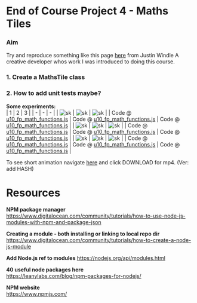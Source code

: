 # End of Course Project 4 - Maths Tiles
### Aim
Try and reproduce something like this page [here](https://soulwire.co.uk/math-for-motion/) from Justin Windle
A creative developer whos work I was introduced to doing this course.

  
### 1. Create a MathsTile class
  
### 2. How to add unit tests maybe?

**Some experiments:**  
| 1 | 2 | 3 | 
| - | - | - | 
| ![sk]() | ![sk]() | ![sk]() |
| Code @ [u10_fp_math_functions.js]() | Code @ [u10_fp_math_functions.js]() | Code @ [u10_fp_math_functions.js]() |
| ![sk]() | ![sk]() | ![sk]() |
| Code @ [u10_fp_math_functions.js]() | Code @ [u10_fp_math_functions.js]() | Code @ [u10_fp_math_functions.js]() |
| ![sk]() | ![sk]() | ![sk]() |
| Code @ [u10_fp_math_functions.js]() | Code @ [u10_fp_math_functions.js]() | Code @ [u10_fp_math_functions.js]() |
  
To see short animation navigate [here]() and click DOWNLOAD for mp4. (Ver: add HASH)
  


# Resources
**NPM package manager**  
https://www.digitalocean.com/community/tutorials/how-to-use-node-js-modules-with-npm-and-package-json
  
**Creating a module - both installing or linking to local repo dir**  
https://www.digitalocean.com/community/tutorials/how-to-create-a-node-js-module  
  
**Add Node.js ref to modules**
https://nodejs.org/api/modules.html  
  
**40 useful node packages here**  
https://leanylabs.com/blog/npm-packages-for-nodejs/
  
**NPM website**  
https://www.npmjs.com/  
